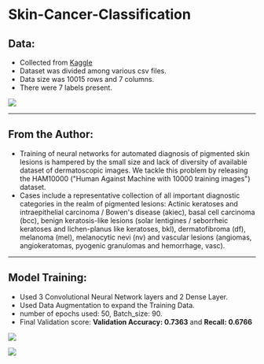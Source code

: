 # Skin-Cancer-Classification

## Data:
- Collected from [Kaggle](https://www.kaggle.com/kmader/skin-cancer-mnist-ham10000)
- Dataset was divided among various csv files.
- Data size was 10015 rows and 7 columns.
- There were 7 labels present.

![](/Images/skin.png)

---

## From the Author:
- Training of neural networks for automated diagnosis of pigmented skin lesions is hampered by the small size and lack of diversity of available dataset of dermatoscopic images. We tackle this problem by releasing the HAM10000 ("Human Against Machine with 10000 training images") dataset.
- Cases include a representative collection of all important diagnostic categories in the realm of pigmented lesions: Actinic keratoses and intraepithelial carcinoma / Bowen's disease (akiec), basal cell carcinoma (bcc), benign keratosis-like lesions (solar lentigines / seborrheic keratoses and lichen-planus like keratoses, bkl), dermatofibroma (df), melanoma (mel), melanocytic nevi (nv) and vascular lesions (angiomas, angiokeratomas, pyogenic granulomas and hemorrhage, vasc).

---

## Model Training:
- Used 3 Convolutional Neural Network layers and 2 Dense Layer.
- Used Data Augmentation to expand the Training Data.
- number of epochs used: 50, Batch_size: 90.
- Final Validation score: **Validation Accuracy: 0.7363** and **Recall: 0.6766**

![](/Images/plotloss.png)

![](/Images/final.png)

